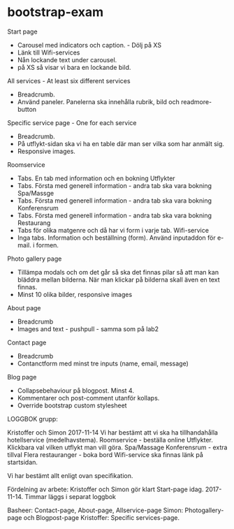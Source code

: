# bootstrap-exam


Start page
 - Carousel med indicators och caption. - Dölj på XS
 - Länk till Wifi-services
 - Nån lockande text under carousel.
 - på XS så visar vi bara en lockande bild.

All services - At least six different services
 - Breadcrumb.
 - Använd paneler. Panelerna ska innehålla rubrik, bild och readmore-button


Specific service page - One for each service
 - Breadcrumb.
 - På utflykt-sidan ska vi ha en table där man ser vilka som har anmält sig.
 - Responsive images.
 
  Roomservice
  - Tabs. En tab med information och en bokning
  Utflykter
  - Tabs. Första med generell information - andra tab ska vara bokning
  Spa/Massge
  - Tabs. Första med generell information - andra tab ska vara bokning
  Konferensrum
  - Tabs. Första med generell information - andra tab ska vara bokning
  Restaurang
  - Tabs för olika matgenre och då har vi form i varje tab.
  Wifi-service
  - Inga tabs. Information och beställning (form). Använd inputaddon för e-mail. i formen.
  
  
Photo gallery page
 - Tillämpa modals och om det går så ska det finnas pilar så att man kan bläddra mellan bilderna. När man klickar på bilderna skall även en text finnas.
 - Minst 10 olika bilder, responsive images

About page
 - Breadcrumb
 - Images and text - pushpull - samma som på lab2


Contact page
 - Breadcrumb
 - Contanctform med minst tre inputs (name, email, message)

Blog page
 - Collapsebehaviour på blogpost. Minst 4.
 - Kommentarer och post-comment utanför kollaps.
 - Override bootstrap custom stylesheet



LOGGBOK grupp:

Kristoffer och Simon 2017-11-14
Vi har bestämt att vi ska ha tillhandahålla hotellservice (medelhavstema).
Roomservice - beställa online
Utflykter. Klickbara val vilken utflykt man vill göra.
Spa/Massage
Konferensrum - extra tillval
Flera restauranger - boka bord
Wifi-service ska finnas länk på startsidan.

Vi har bestämt allt enligt ovan specifikation.

Fördelning av arbete:
Kristoffer och Simon gör klart Start-page idag. 2017-11-14. Timmar läggs i separat loggbok

Basheer: Contact-page, About-page, Allservice-page
Simon: Photogallery-page och Blogpost-page
Kristoffer: Specific services-page.



